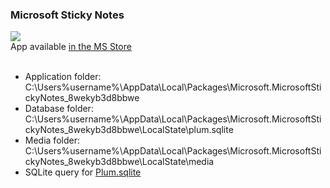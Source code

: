 ### Microsoft Sticky Notes ###

![](https://i2.wp.com/techrad.io/wp-content/uploads/2018/11/Sticky-Notes.png?w=630&ssl=1)<br>
App available [in the MS Store](https://www.microsoft.com/en-us/p/microsoft-sticky-notes/9nblggh4qghw?activetab=pivot:overviewtab)<br>
<br>
- Application folder:<br>
       C:\Users\%username%\AppData\Local\Packages\Microsoft.MicrosoftStickyNotes_8wekyb3d8bbwe<br>
- Database folder:<br>
        C:\Users\%username%\AppData\Local\Packages\Microsoft.MicrosoftStickyNotes_8wekyb3d8bbwe\LocalState\plum.sqlite<br>
- Media folder:<br>
        C:\Users\%username%\AppData\Local\Packages\Microsoft.MicrosoftStickyNotes_8wekyb3d8bbwe\LocalState\media<br>
- SQLite query for [Plum.sqlite](https://github.com/kacos2000/Win10/blob/master/StickyNotes/StickyNotes_plum_sqlite.sql)<br>

